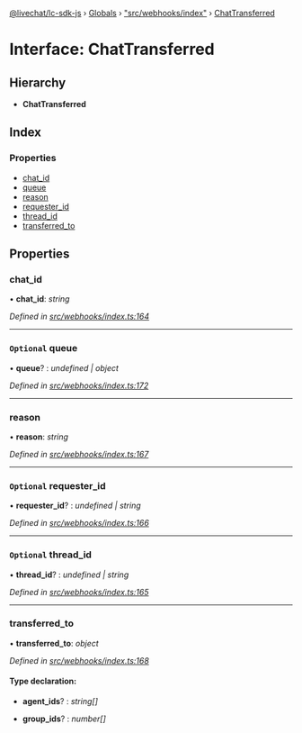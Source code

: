 [@livechat/lc-sdk-js](../README.md) › [Globals](../globals.md) › ["src/webhooks/index"](../modules/_src_webhooks_index_.md) › [ChatTransferred](_src_webhooks_index_.chattransferred.md)

# Interface: ChatTransferred

## Hierarchy

* **ChatTransferred**

## Index

### Properties

* [chat_id](_src_webhooks_index_.chattransferred.md#chat_id)
* [queue](_src_webhooks_index_.chattransferred.md#optional-queue)
* [reason](_src_webhooks_index_.chattransferred.md#reason)
* [requester_id](_src_webhooks_index_.chattransferred.md#optional-requester_id)
* [thread_id](_src_webhooks_index_.chattransferred.md#optional-thread_id)
* [transferred_to](_src_webhooks_index_.chattransferred.md#transferred_to)

## Properties

###  chat_id

• **chat_id**: *string*

*Defined in [src/webhooks/index.ts:164](https://github.com/livechat/lc-sdk-js/blob/de56f05/src/webhooks/index.ts#L164)*

___

### `Optional` queue

• **queue**? : *undefined | object*

*Defined in [src/webhooks/index.ts:172](https://github.com/livechat/lc-sdk-js/blob/de56f05/src/webhooks/index.ts#L172)*

___

###  reason

• **reason**: *string*

*Defined in [src/webhooks/index.ts:167](https://github.com/livechat/lc-sdk-js/blob/de56f05/src/webhooks/index.ts#L167)*

___

### `Optional` requester_id

• **requester_id**? : *undefined | string*

*Defined in [src/webhooks/index.ts:166](https://github.com/livechat/lc-sdk-js/blob/de56f05/src/webhooks/index.ts#L166)*

___

### `Optional` thread_id

• **thread_id**? : *undefined | string*

*Defined in [src/webhooks/index.ts:165](https://github.com/livechat/lc-sdk-js/blob/de56f05/src/webhooks/index.ts#L165)*

___

###  transferred_to

• **transferred_to**: *object*

*Defined in [src/webhooks/index.ts:168](https://github.com/livechat/lc-sdk-js/blob/de56f05/src/webhooks/index.ts#L168)*

#### Type declaration:

* **agent_ids**? : *string[]*

* **group_ids**? : *number[]*
